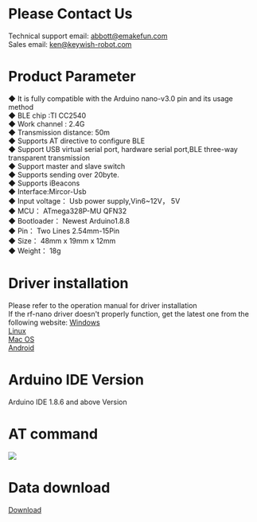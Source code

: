 # Please Contact Us
Technical support email: abbott@emakefun.com</br>
Sales email: ken@keywish-robot.com</br>
# Product Parameter
◆ It is fully compatible with the Arduino nano-v3.0 pin and its usage method</br>
◆ BLE chip :TI CC2540</br>
◆ Work channel : 2.4G</br>
◆ Transmission distance: 50m</br>
◆ Supports AT directive to configure BLE</br>
◆ Support USB virtual serial port, hardware serial port,BLE three-way transparent transmission</br>
◆ Support master and slave switch</br>
◆ Supports sending over 20byte.</br>
◆ Supports iBeacons</br>
◆ Interface:Mircor-Usb</br>
◆ Input voltage： Usb power supply,Vin6~12V， 5V</br>
◆ MCU： ATmega328P-MU QFN32</br>
◆ Bootloader： Newest Arduino1.8.8</br>
◆ Pin： Two Lines 2.54mm-15Pin</br>
◆ Size： 48mm x 19mm x 12mm</br>
◆ Weight： 18g</br>
# Driver installation
Please refer to the operation manual for driver installation</br>
If the rf-nano driver doesn't properly function, get the latest one from the following website:
[Windows](http://www.wch.cn/downloads/CH341SER_EXE.html)</br>
[Linux](http://www.wch.cn/downloads/CH341SER_LINUX_ZIP.html)</br>
[Mac OS](http://www.wch.cn/downloads/CH341SER_MAC_ZIP.html)</br>
[Android](http://www.wch.cn/downloads/CH341SER_ANDROID_ZIP.html)</br>
# Arduino IDE Version
Arduino IDE 1.8.6 and above Version</br>
# AT command
![](https://github.com/emakefun/emakefun-nano-plus/blob/master/BLE-Nano/AT_CMD.png)</br>
# Data download
[Download](https://github.com/keywish/keywish-nano-plus/archive/master.zip)</br>
